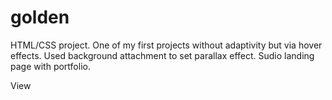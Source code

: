 # golden
HTML/CSS project. One of my first projects without adaptivity but via hover effects. Used background attachment to set parallax effect. Sudio landing page with portfolio.

View
